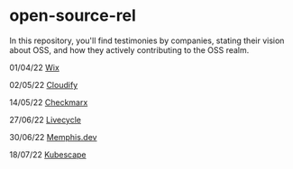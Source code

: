 # open-source-rel

In this repository, you'll find testimonies by companies, stating their vision about OSS, and how they actively contributing to the OSS realm.

01/04/22 [Wix](https://github.com/Pull-Request-Community/open-source-rel/tree/main/Wix.com)

02/05/22 [Cloudify](https://github.com/Pull-Request-Community/open-source-rel/tree/main/Cloudify.co)

14/05/22 [Checkmarx](https://github.com/Pull-Request-Community/open-source-rel/tree/main/checkmarx.com)

27/06/22 [Livecycle](https://github.com/Pull-Request-Community/open-source-rel/blob/main/Livecycle)

30/06/22 [Memphis.dev](https://github.com/Pull-Request-Community/open-source-rel/blob/main/Memphis.dev)

18/07/22 [Kubescape](https://github.com/Pull-Request-Community/open-source-rel/blob/main/Kubescape)

